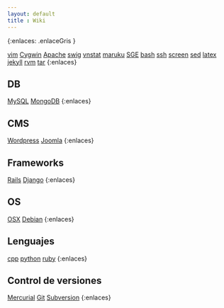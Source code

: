 ```yaml
--- 
layout: default
title : Wiki 
---
```

{:enlaces: .enlaceGris } 

[vim](/wiki/vim) 
[Cygwin](/wiki/cygwin) 
[Apache](/wiki/apache) 
[swig](/wiki/swig) 
[vnstat](/wiki/vnstat) 
[maruku](/wiki/maruku) 
[SGE](/wiki/sge) 
[bash](/wiki/bash) 
[ssh](/wiki/ssh) 
[screen](/wiki/screen) 
[sed](/wiki/sed) 
[latex](/wiki/latex) 
[jekyll](/wiki/jekyll) 
[rvm](/wiki/rvm) 
[tar](/wiki/tar)
{:enlaces} 
## DB
[MySQL](/wiki/mysql) 
[MongoDB](/wiki/mongodb) 
{:enlaces} 
## CMS
[Wordpress](/wiki/wordpress) 
[Joomla](/wiki/joomla) 
{:enlaces} 
## Frameworks
[Rails](/wiki/rails) 
[Django](/wiki/django) 
{:enlaces}
## OS
[OSX](/wiki/osx) 
[Debian](/wiki/debian) 
{:enlaces} 
## Lenguajes
[cpp](/wiki/cpp) 
[python](/wiki/python) 
[ruby](/wiki/ruby) 
{:enlaces} 
## Control de versiones
[Mercurial](/wiki/mercurial) 
[Git](/wiki/git) 
[Subversion](/wiki/subversion) 
{:enlaces} 

